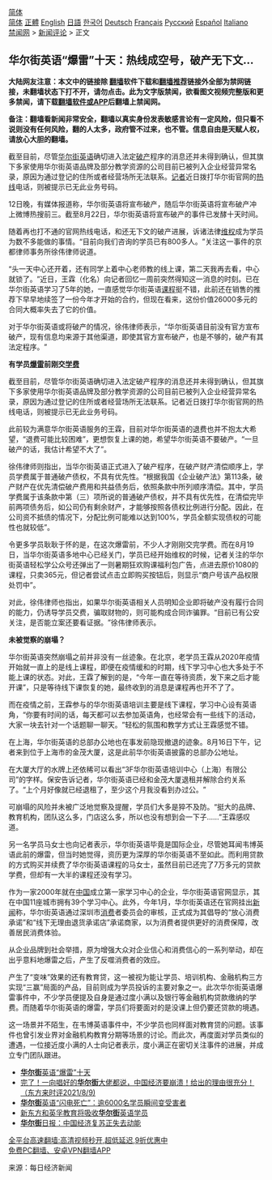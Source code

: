  <!-- 面包屑导航 --> <div class="breadcrumb"><!-- GTranslate: https://gtranslate.io/ -->  <div class="switcher notranslate">  <div class="selected">  <a href="#" onclick="return false;"> 简体</a>  </div>  <div class="option">  <a href="https://www.bannedbook.org" onclick="doGTranslate('zh-CN|zh-CN');jQuery('div.switcher div.selected a').html(jQuery(this).html());return false;" title="简体中文" class="nturl selected"> 简体</a>  <a href="https://www.bannedbook.org/zh-tw/" onclick="doGTranslate('zh-CN|zh-TW');jQuery('div.switcher div.selected a').html(jQuery(this).html());return false;" title="繁體中文" class="nturl"> 正體</a>  <a href="https://www.bannedbook.org/en/" onclick="doGTranslate('zh-CN|en');jQuery('div.switcher div.selected a').html(jQuery(this).html());return false;" title="English" class="nturl"> English</a>  <a href="https://www.bannedbook.org/ja/" onclick="doGTranslate('zh-CN|ja');jQuery('div.switcher div.selected a').html(jQuery(this).html());return false;" title="日本語" class="nturl"> 日語</a>  <a href="https://www.bannedbook.org/ko/" onclick="doGTranslate('zh-CN|ko');jQuery('div.switcher div.selected a').html(jQuery(this).html());return false;" title="한국어" class="nturl"> 한국어</a>  <a href="https://www.bannedbook.org/de/" onclick="doGTranslate('zh-CN|de');jQuery('div.switcher div.selected a').html(jQuery(this).html());return false;" title="Deutsch" class="nturl"> Deutsch</a>  <a href="https://www.bannedbook.org/fr/" onclick="doGTranslate('zh-CN|fr');jQuery('div.switcher div.selected a').html(jQuery(this).html());return false;" title="Français" class="nturl"> Français</a>  <a href="https://www.bannedbook.org/ru/" onclick="doGTranslate('zh-CN|ru');jQuery('div.switcher div.selected a').html(jQuery(this).html());return false;" title="Русский" class="nturl"> Русский</a>  <a href="https://www.bannedbook.org/es/" onclick="doGTranslate('zh-CN|es');jQuery('div.switcher div.selected a').html(jQuery(this).html());return false;" title="Español" class="nturl"> Español</a>  <a href="https://www.bannedbook.org/it/" onclick="doGTranslate('zh-CN|it');jQuery('div.switcher div.selected a').html(jQuery(this).html());return false;" title="Italiano" class="nturl"> Italiano</a>  </div>  </div>      <div class='breadcrumb-sub'><!-- Breadcrumb NavXT 6.3.0 --> <a href="https://www.bannedbook.org/" class="home">禁闻网</a> &gt; <a href="https://www.bannedbook.org/bnews/comments/" class="category">新闻评论</a> &gt; 正文</div></div><h2>华尔街英语“爆雷”十天：热线成空号，破产无下文...</h2> <p class="notice"><b>大陆网友注意：本文中的链接除 <a href="https://github.com/bannedbook/fanqiang" >翻墙</a>软件下载和<a href="https://github.com/killgcd/justmysocks/blob/master/README.md">翻墙推荐</a>链接外全部为禁网链接，未翻墙状态下打不开，请勿点击。此为文字版禁闻，欲看图文视频完整版和更多禁闻，请下载<a href="https://github.com/bannedbook/fanqiang">翻墙软件或APP</a>后翻墙上禁闻网。</p><p>备注：翻墙看新闻非常安全，翻墙以真实身份发表敏感言论有一定风险，但只看不说则没有任何风险，翻的人太多，政府管不过来，也不管。信息自由是天赋人权，请放心大胆的翻墙。</b></p>  <div class="entry"> <p id="summary">截至目前，尽管<a href="https://www.bannedbook.org/bnews/tag/%e5%8d%8e%e5%b0%94%e8%a1%97/" class="st_tag internal_tag" rel="tag" title="标签 华尔街 下的日志">华尔街</a><a href="https://www.bannedbook.org/bnews/tag/%E8%8B%B1%E8%AF%AD/" class="st_tag internal_tag" rel="tag" title="标签 英语 下的日志">英语</a>确切进入法定<a href="https://www.bannedbook.org/bnews/tag/%e7%a0%b4%e4%ba%a7/" class="st_tag internal_tag" rel="tag" title="标签 破产 下的日志">破产</a>程序的消息还并未得到确认，但其旗下多家使用华尔街英语品牌及部分教学资源的公司目前已被列入企业经营异常名录，原因为通过登记的住所或者经营场所无法联系。<a href="https://www.bannedbook.org/bnews/tag/%E8%AE%B0%E8%80%85/" class="st_tag internal_tag" rel="tag" title="标签 记者 下的日志">记者</a>近日拨打华尔街官网的<a href="https://www.bannedbook.org/bnews/tag/%E7%83%AD%E7%BA%BF/" class="st_tag internal_tag" rel="tag" title="标签 热线 下的日志">热线</a>电话，则被提示已无此业务号码。</p> <p>12日晚，有媒体报道称，华尔街英语将宣布破产，随后华尔街英语将宣布破产冲上微博热搜前三。截至8月22日，华尔街英语将宣布破产的事件已发酵十天时间。</p> <p>随着再也打不通的官网热线电话，和还无下文的破产进展，诉诸法律<span class='wp_keywordlink_affiliate'><a href="https://www.bannedbook.org/bnews/weiquan/" title="维权" target="_blank">维权</a></span>成为学员为数不多能做的事情。‌‌‌‌“目前向我们咨询的学员已有800多人。‌‌‌‌”关注这一事件的京都律师事务所徐伟律师说道。</p> <p>‌‌‌‌“头一天中心还开着，还有同学上着中心老师教的线上课，第二天我再去看，中心就锁了。‌‌‌‌”近日，王霖（化名）向记者回忆一周前突然得知这一消息的时刻。已在华尔街英语学习了5年的她，一直感觉华尔街英语<a href="https://www.bannedbook.org/bnews/tag/%E8%AF%BE%E7%A8%8B/" class="st_tag internal_tag" rel="tag" title="标签 课程 下的日志">课程</a>挺不错，此前还在销售的推荐下早早地续签了一份今年才开始的合约，但现在看来，这份价值26000多元的合同大概率失去了它的价值。</p> <p>对于华尔街英语或将破产的情况，徐伟律师表示，‌‌‌‌“华尔街英语目前没有官方宣布破产，现有信息均来源于其他渠道，即使其官方宣布破产，也是不够的，破产有其法定程序。‌‌‌‌”</p> <p><strong>有学员<a href="https://www.bannedbook.org/bnews/tag/%E7%88%86%E9%9B%B7/" class="st_tag internal_tag" rel="tag" title="标签 爆雷 下的日志">爆雷</a>前刚交<a href="https://www.bannedbook.org/bnews/tag/%E5%AD%A6%E8%B4%B9/" class="st_tag internal_tag" rel="tag" title="标签 学费 下的日志">学费</a></strong></p>  <p>截至目前，尽管华尔街英语确切进入法定破产程序的消息还并未得到确认，但其旗下多家使用华尔街英语品牌及部分教学资源的公司目前已被列入企业经营异常名录，原因为通过登记的住所或者经营场所无法联系。记者近日拨打华尔街官网的热线电话，则被提示已无此业务号码。</p> <p>此前较为满意华尔街英语服务的王霖，目前对华尔街英语的退费也并不抱太大希望，‌‌‌‌“退费可能比较困难‌‌‌‌”，更想恢复上课的她，希望华尔街英语不要破产。‌‌‌‌“一旦破产的话，我估计希望不大了‌‌‌‌”。</p> <p>徐伟律师则指出，当华尔街英语正式进入了破产程序，在破产财产清偿顺序上，学员学费属于普通破产债权，不具有优先性。‌‌‌‌“根据我国《企业破产法》第113条，破产财产在优先清偿破产费用和共益债务后，依照条款中所列顺序清偿。其中，学员学费属于该条款中第（三）项所说的普通破产债权，并不具有优先性，在清偿完毕前两项债务后，如公司仍有剩余财产，才能够按照各债权比例进行分配。因此，在公司资不抵债的情况下，分配比例可能难以达到100%，学员全额实现债权的可能性也就较低‌‌‌‌”。</p> <p>令更多学员耿耿于怀的是，在这次爆雷前，不少人才刚刚交完学费。而在8月19日，当华尔街英语多地中心已经关门，学员已经开始维权的时候，记者关注的华尔街英语轻松学公众号还弹出了一则暑期狂欢购课福利包广告，点进去原价1080的课程，只卖365元，但记者尝试点击立即购买按钮后，则显示‌‌‌‌“商户号该产品权限处罚中‌‌‌‌”。</p> <p>对此，徐伟律师也指出，如果华尔街英语相关人员明知企业即将破产没有履行合同的能力，仍诱导学员交费，骗取财物的，则可能构成合同诈骗罪。‌‌‌‌“目前已有公安关注，是否能立案还要看证据。‌‌‌‌”徐伟律师表示。</p> <p><strong>未被觉察的崩塌？</strong></p>  <p>华尔街英语突然崩塌之前并非没有一丝迹象。在北京，老学员王霖从2020年疫情开始就一直上的是线上课程，即便在疫情缓和的时期，线下学习中心也大多处于不能上课的状态。对此，王霖了解到的是，‌‌‌‌“今年一直在等待资质，发下来之后才能开课‌‌‌‌”，只是等待线下课恢复的她，最终收到的消息是课程再也开不了了。</p> <p>而在疫情之前，王霖参与的华尔街英语培训主要是线下课程，学习中心设有英语角，‌‌‌‌“你要有时间的话，每天都可以去参加英语角，也经常会有一些线下的活动，大家一块去针对一个话题聊一聊天。‌‌‌‌”轻松的氛围和教学方式让王霖感觉不错。</p> <p>在上海，华尔街英语的总部办公地也在事发前隐现撤退的迹象。8月16日下午，记者来到位于上海市的金茂大厦，这是此前华尔街英语披露的总部办公地址。</p> <p>在大厦大厅的水牌上还依稀可以看出‌‌‌‌“3F华尔街英语培训中心（上海）有限公司‌‌‌‌”的字样。保安告诉记者，华尔街英语已经和金茂大厦退租并解除合约关系了。‌‌‌‌“上个月好像就已经退租了，至少这个月我没看到办过公。‌‌‌‌”</p> <p>可崩塌的风险并未被广泛地觉察及提醒，学员们大多是猝不及防。‌‌‌‌“挺大的品牌、教育机构，团队这么多，门店这么多，所以也没有想到会一下子……‌‌‌‌”王霖感叹道。</p> <p>另一名学员马女士也向记者表示，华尔街英语毕竟是国际企业，尽管她耳闻韦博英语此前的爆雷，但当时她觉得，资历更为深厚的华尔街英语不至如此。而利用贷款的方式购买并续费了华尔街英语课程的马女士，虽然目前已还完了7万多元的贷款学费，但却有一大半的课程还没有学习。</p>  <p>作为一家2000年就在<span class='wp_keywordlink_affiliate'><a href="https://www.bannedbook.org/" title="中国" target="_blank">中国</a></span>成立第一家学习中心的企业，华尔街英语官网显示，其在中国11座城市拥有39个学习中心。此外，今年1月，华尔街英语还在官网挂出<span class='wp_keywordlink_affiliate'><a href="https://www.bannedbook.org/" title="新闻">新闻</a></span>称，华尔街英语通过深圳市<a href="https://www.bannedbook.org/bnews/tag/%e6%b6%88%e8%b4%b9/" class="st_tag internal_tag" rel="tag" title="标签 消费 下的日志">消费</a>者委员会的审核，正式成为其倡导的‌‌‌‌“放心消费承诺‌‌‌‌”和‌‌‌‌“线下无理由退货承诺店‌‌‌‌”承诺商家，以为消费者提供更好的消费保障，改善居民消费体验。</p> <p>从企业品牌到社会举措，原为增强大众对企业信心和消费信心的一系列举动，却在出乎意料地爆雷之后，产生了反噬消费者的效应。</p> <p>产生了‌‌‌‌“变味‌‌‌‌”效果的还有教育贷，这一被视为能让学员、培训机构、金融机构三方实现‌‌‌‌“三赢‌‌‌‌”局面的产品，目前则成为学员投诉的主要对象之一。此次华尔街英语爆雷事件中，不少学员便提及自身是通过度小满以及银行等金融机构贷款缴纳的学费。而随着华尔街英语的爆雷，学员们将要面对的是没课上但仍要还贷款的境遇。</p> <p>这一场景并不陌生，在韦博英语事件中，不少学员也同样面对教育贷的问题。该事件也曾引发业界对金融机构教育分期等场景的讨论。而此次，再度面对学员类似的遭遇，一位接近度小满的人士向记者表示，度小满正在密切关注事件的进展，并成立专门团队跟进。</p> <ul class='op-related-articles' title='相关阅读'> <li><a href='https://www.bannedbook.org/bnews/ssgc/20210823/1611795.html' target='_blank'><b>华尔街</b>英语“爆雷”十天</a></li> <li><a href='https://www.bannedbook.org/bnews/bannedvideo/20210810/1611170.html' target='_blank'>完了！一向唱好的<b>华尔街</b>大佬都说，中国经济要崩溃！给出的理由很充分！ （东方来时评2021/8/9)</a></li> <li><a href='https://www.bannedbook.org/bnews/baitai/20210822/1610988.html' target='_blank'><b>华尔街</b>英语“闪电死亡”：逾6000名学员瞬间变受害者</a></li> <li><a href='https://www.bannedbook.org/bnews/baitai/20210819/1609270.html' target='_blank'>新东方和英孚教育将吸收<b>华尔街</b>英语学员</a></li> <li><a href='https://www.bannedbook.org/bnews/finance/20210817/1607608.html' target='_blank'><b>华尔街</b>日报：中国经济复苏正失去动能</a></li> </ul> <p class="texttj"> <a href="https://github.com/bannedbook/fanqiang/wiki/V2ray%E6%9C%BA%E5%9C%BA" target="_blank">全平台高速翻墙:高清视频秒开,超低延迟,9折优惠中</a><br/> <a href="https://github.com/bannedbook/fanqiang/wiki/%E7%A6%81%E9%97%BB%E7%BD%91%E5%AE%89%E5%8D%93%E7%BF%BB%E5%A2%99%E6%96%B0%E9%97%BBAPP" target="_blank">免费PC翻墙、安卓VPN翻墙APP</a></p><p> 来源：每日经济新闻 </p> <a name='sharetosocial'></a>  <div style="margin-bottom:5px;padding-bottom:5px;clear:both"> <div id="archive-pix-1" class="banner-ads"> <!-- AuctionX Display platform tag START --> <div id="26318x728x90x621x_ADSLOT2" clicktrack="%%CLICK_URL_ESC%%"></div> <!-- AuctionX Display platform tag END --> </div> <div id="archive-pix-2" class="banner-ads"> <!-- AuctionX Display platform tag START --> <div id="26315x300x250x621x_ADSLOT2" clicktrack="%%CLICK_URL_ESC%%"></div> <!-- AuctionX Display platform tag END --> </div> </div>  <div id="archive-pix-1" class="banner-ads"> <!-- AuctionX Display platform tag START --> <div id="26318x728x90x621x_ADSLOT3" clicktrack="%%CLICK_URL_ESC%%"></div> <!-- AuctionX Display platform tag END --> </div> </div><!--END ENTRY--> 